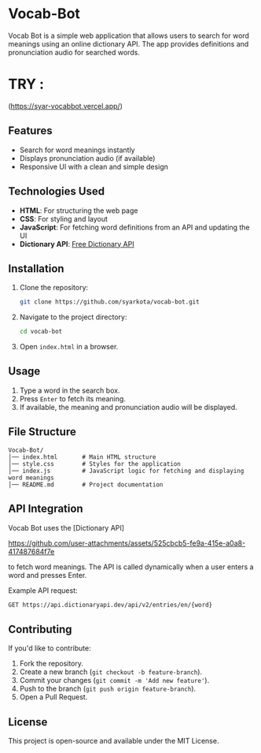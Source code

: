 # Vocab-Bot
Vocab Bot is a simple web application that allows users to search for word meanings using an online dictionary API. The app provides definitions and pronunciation audio for searched words.

# TRY : 
(https://syar-vocabbot.vercel.app/)
## Features
- Search for word meanings instantly
- Displays pronunciation audio (if available)
- Responsive UI with a clean and simple design

## Technologies Used
- **HTML**: For structuring the web page
- **CSS**: For styling and layout
- **JavaScript**: For fetching word definitions from an API and updating the UI
- **Dictionary API**: [Free Dictionary API](https://dictionaryapi.dev/)

## Installation
1. Clone the repository:
   ```sh
   git clone https://github.com/syarkota/vocab-bot.git
   ```
2. Navigate to the project directory:
   ```sh
   cd vocab-bot
   ```
3. Open `index.html` in a browser.

## Usage
1. Type a word in the search box.
2. Press `Enter` to fetch its meaning.
3. If available, the meaning and pronunciation audio will be displayed.

## File Structure
```
Vocab-Bot/
│── index.html       # Main HTML structure
│── style.css        # Styles for the application
│── index.js         # JavaScript logic for fetching and displaying word meanings
│── README.md        # Project documentation
```

## API Integration
Vocab Bot uses the [Dictionary API]

https://github.com/user-attachments/assets/525cbcb5-fe9a-415e-a0a8-417487684f7e

 to fetch word meanings. The API is called dynamically when a user enters a word and presses Enter.

Example API request:
```sh
GET https://api.dictionaryapi.dev/api/v2/entries/en/{word}
```

## Contributing
If you'd like to contribute:
1. Fork the repository.
2. Create a new branch (`git checkout -b feature-branch`).
3. Commit your changes (`git commit -m 'Add new feature'`).
4. Push to the branch (`git push origin feature-branch`).
5. Open a Pull Request.

## License
This project is open-source and available under the MIT License.



